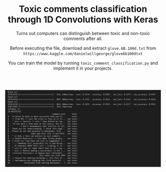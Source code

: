 <div align=center>

  # Toxic comments classification through 1D Convolutions with Keras

  Turns out computers can distinguish between toxic and non-toxic comments after all.

  Before executing the file, download and extract `glove.6B.100d.txt` from `https://www.kaggle.com/danielwillgeorge/glove6b100dtxt`

  You can train the model by running `toxic_comment_classification.py` and implement it in your projects.

  </br></br>

  ![](./demo.PNG)

</div>
